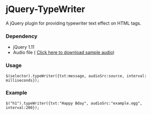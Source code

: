 # jQuery-TypeWriter
<p>A jQuery plugin for providing typewriter text effect on HTML tags.</p>

<h3>Dependency</h3>
<ul><li>jQuery 1.11</li>
<li>Audio file ( <a href="http://vocaroo.com/i/s0S6ygPa8T0I">Click here to download sample audio</a>)</li>
</ul>
<h3>Usage</h3>
<code>$(selector).typeWriter({txt:message, audioSrc:source, interval: milliseconds});</code>

<h3>Example</h3>
<code>$("h1").typeWriter({txt:"Happy Bday", audioSrc:"example.ogg", interval:200});</code>

